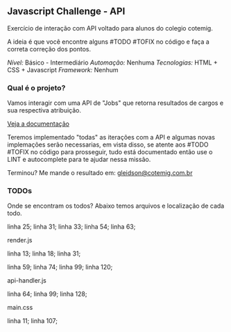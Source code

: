 ## Javascript Challenge - API

Exercício de interação com API voltado para alunos do colegio cotemig. 

A ideia é que você encontre alguns #TODO #TOFIX no código e faça a correta correção dos pontos. 

*Nível:* Básico - Intermediário
*Automação:* Nenhuma
*Tecnologias:* HTML + CSS + Javascript
*Framework:* Nenhum 

### Qual é o projeto?

Vamos interagir com uma API de "Jobs" que retorna resultados de cargos e sua respectiva atribuição. 

[Veja a documentação](http://api.dataatwork.org/v1/spec/#!/default/)

Teremos implementado "todas" as iterações com a API e algumas novas implemações serão necessarias, em vista disso, se atente aos #TODO #TOFIX no código para prosseguir, tudo está documentado então use o LINT e autocomplete para te ajudar nessa missão.  

Terminou? Me mande o resultado em: gleidson@cotemig.com.br


### TODOs

Onde se encontram os todos? Abaixo temos arquivos e localização de cada todo. 


<!-- linha 8; -->
<!-- linha 16; -->
linha 25;
linha 31;
linha 33;
linha 54;
linha 63;
<!-- linha 101 (obrigatório); -->


render.js 

linha 13;
linha 18;
linha 31;
<!-- linha 39; -->
linha 59;
linha 74;
linha 99;
linha 120; 


api-handler.js

linha 64;
linha 99;
linha 128;


main.css

linha 11; 
linha 107; 
<!-- linha 155;  -->
